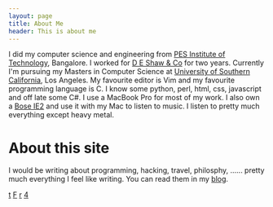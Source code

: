 ```yaml
---
layout: page
title: About Me
header: This is about me
---
```


I did my computer science and engineering from [PES Institute of Technology](http://www.pes.edu), Bangalore. I worked for  [D E Shaw & Co](http://deshaw.com) for two years. Currently I'm pursuing my Masters in Computer Science at [University of Southern California](http://usc.edu), Los Angeles. My favourite editor is Vim and my favourite programming language is C. I know some python, perl, html, css, javascript and off late some C#. I use a MacBook Pro for most of my work. I also own a [Bose IE2](http://www.boseindia.com/retail/bose-product-detail.aspx?Prd_Id=111&Cat_Id=647) and use it with my Mac to listen to music. I listen to pretty much everything except heavy metal. 

# About this site

I would be writing about programming, hacking, travel, philosphy, ...... pretty much everything I feel like writing. You can read them in my [blog](/blog). 

<a class="social" href="http://twitter.com/prdpnayak" target="_blank">t</a>
<a class ="social" href="http://facebook.com/pradeepnayak" target="_blank">F</a>
<a class="social" href="http://feeds.feedburner.com/pradeepnayak" target="_blank">r</a>
<a class="social" href="mailto:pradeep@pradeepnayak.in" target="_blank" >4</a>
